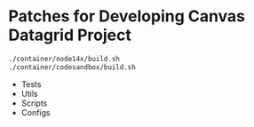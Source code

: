 # Patches for Developing Canvas Datagrid Project

``` bash
./container/node14x/build.sh
./container/codesandbox/build.sh
```

- Tests
- Utils
- Scripts
- Configs
